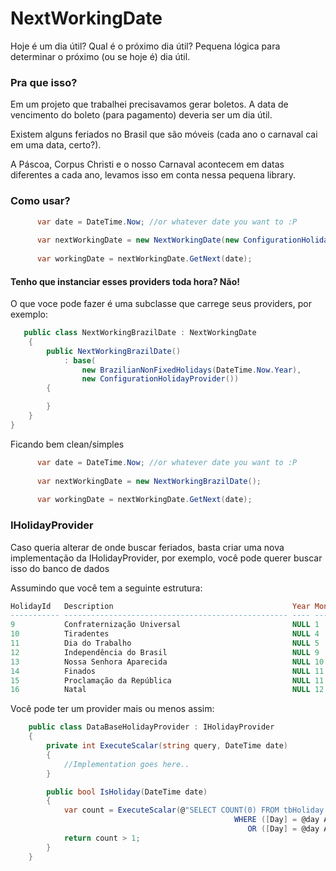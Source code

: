 NextWorkingDate
===============

Hoje é um dia útil? Qual é o próximo dia útil? Pequena lógica para determinar o próximo (ou se hoje é) dia útil.

### Pra que isso?

Em um projeto que trabalhei precisavamos gerar boletos. 
A data de vencimento do boleto (para pagamento) deveria ser um dia útil.

Existem alguns feriados no Brasil que são móveis (cada ano o carnaval cai em uma data, certo?).

A Páscoa, Corpus Christi e o nosso Carnaval acontecem em datas diferentes a cada ano, levamos isso em conta nessa pequena library. 


### Como usar?

```C#
      var date = DateTime.Now; //or whatever date you want to :P
      
      var nextWorkingDate = new NextWorkingDate(new ConfigurationHolidayProvider(), new BrazilianNonFixedHolidays(DateTime.Now.Year));
      
      var workingDate = nextWorkingDate.GetNext(date);
```

#### Tenho que instanciar esses providers toda hora? Não! 

O que voce pode fazer é uma subclasse que carrege seus providers, por exemplo:

```C#
   public class NextWorkingBrazilDate : NextWorkingDate
    {
        public NextWorkingBrazilDate()
            : base(
                new BrazilianNonFixedHolidays(DateTime.Now.Year),
                new ConfigurationHolidayProvider())
        {

        }
    }
}
```

Ficando bem clean/simples

```C#
      var date = DateTime.Now; //or whatever date you want to :P
      
      var nextWorkingDate = new NextWorkingBrazilDate();
      
      var workingDate = nextWorkingDate.GetNext(date);
```

### IHolidayProvider

Caso queria alterar de onde buscar feriados, basta criar uma nova implementação da IHolidayProvider, por exemplo, você pode querer buscar isso do banco de dados

Assumindo que você tem a seguinte estrutura:

```sql
HolidayId   Description                                        Year Month Day
----------- -------------------------------------------------- ---- ----- ----
9           Confraternização Universal                         NULL 1     1
10          Tiradentes                                         NULL 4     21
11          Dia do Trabalho                                    NULL 5     1
12          Independência do Brasil                            NULL 9     7
13          Nossa Senhora Aparecida                            NULL 10    12
14          Finados                                            NULL 11    2
15          Proclamação da República                           NULL 11    15
16          Natal                                              NULL 12    25
```

Você pode ter um provider mais ou menos assim:

```C#
    public class DataBaseHolidayProvider : IHolidayProvider
    {
        private int ExecuteScalar(string query, DateTime date)
        {
            //Implementation goes here..
        }

        public bool IsHoliday(DateTime date)
        {
            var count = ExecuteScalar(@"SELECT COUNT(0) FROM tbHoliday 
                              					  WHERE ([Day] = @day AND [Month] = @month AND [Year] IS NULL) 
                              						 OR ([Day] = @day AND [Month] = @month AND [Year] = @year)", date);
            return count > 1;
        }
    }
```
